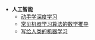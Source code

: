 * **人工智能**
    *   [动手学深度学习](/algorithms/ai/d2l/README.md)
    *   [常见机器学习算法的数学推导](/algorithms/ai/ai_math/README.md)
    *   [写给人类的机器学习](/algorithms/ai/Machine_Learning_for_Humans/README.md)
    